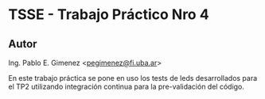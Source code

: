 # TSSE - Trabajo Práctico Nro 4

## Autor

Ing. Pablo E. Gimenez <<pegimenez@fi.uba.ar>>

En este trabajo práctica se pone en uso los tests de leds desarrollados para el TP2 utilizando integración continua para la pre-validación del código.
